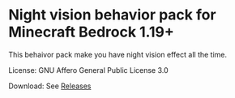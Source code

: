 # Night vision behavior pack for Minecraft Bedrock 1.19+
This behaivor pack make you have night vision effect all the time.

License: GNU Affero General Public License 3.0

Download: See [Releases](https://github.com/ivon852/bedrock-night-vision-behavior-pack/releases)
